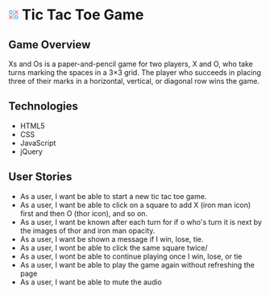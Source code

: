 # ![tic tac toe](xocopy.png) Tic Tac Toe Game 



## Game Overview

 Xs and Os is a paper-and-pencil game for two players, X and O, who take turns marking the spaces in a 3×3 grid. The player who succeeds in placing three of their marks in a horizontal, vertical, or diagonal row wins the game.

## Technologies

- HTML5
- CSS
- JavaScript
- jQuery

## User Stories

- As a user, I want be able to start a new tic tac toe game.
- As a user, I want be able to click on a square to add X (iron man icon) first and then O (thor icon), and so on.
- As a user, I want be known  after each turn for if o who's turn it is next by the images of thor and iron man opacity.
- As a user, I want be shown a message if I win, lose, tie.
- As a user, I wont be able to click the same square twice/
- As a user, I wont be able to continue playing once I win, lose, or tie
- As a user, I want be able to play the game again without refreshing the page
- As a user, I want be able to mute the audio

